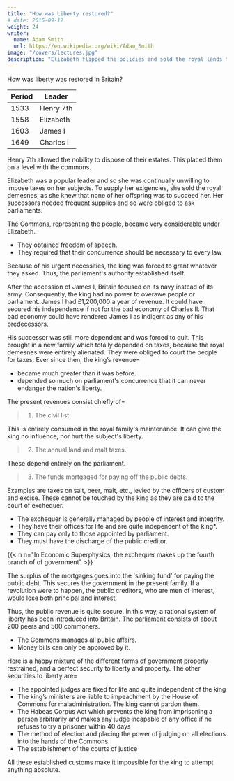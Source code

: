 ```yaml
---
title: "How was Liberty restored?"
# date: 2015-09-12
weight: 24
writer:
  name: Adam Smith
  url: https://en.wikipedia.org/wiki/Adam_Smith
image: "/covers/lectures.jpg"
description: "Elizabeth flipped the policies and sold the royal lands to the people"
---
```



How was liberty was restored in Britain?


Period | Leader
--- | ---
1533 | Henry 7th
1558 | Elizabeth
1603 | James I
1649 | Charles I


Henry 7th allowed the nobility to dispose of their estates. This placed them on a level with the commons.

Elizabeth was a popular leader and so she was continually unwilling to impose taxes on her subjects. To supply her exigencies, she sold the royal demesnes, as she knew that none of her offspring was to succeed her. Her successors needed frequent supplies and so were obliged to ask parliaments.

The Commons, representing the people, became very considerable under Elizabeth.
- They obtained freedom of speech.
- They required that their concurrence should be necessary to every law

Because of his urgent necessities, the king was forced to grant whatever they asked. Thus, the parliament's authority established itself.
<!-- They knew the king could not want, they never granted him anything without infringing his privileges. -->

After the accession of James I, Britain focused on its navy instead of its army. Consequently, the king had no power to overawe people or parliament. James I had £1,200,000 a year of revenue. It could have secured his independence if not for the bad economy of Charles II. That bad economy could have rendered James I as indigent as any of his predecessors.

His successor was still more dependent and was forced to quit. This brought in a new family which totally depended on taxes, because the royal demesnes were entirely alienated. They were obliged to court the people for taxes. Ever since then, the king’s revenue= 
- became much greater than it was before.
- depended so much on parliament's concurrence that it can never endanger the nation's liberty.

The present revenues consist chiefly of= 

> 1. The civil list

This is entirely consumed in the royal family's maintenance. It can give the king no influence, nor hurt the subject's liberty.

> 2. The annual land and malt taxes.

These depend entirely on the parliament.

> 3. The funds mortgaged for paying off the public debts.

Examples are taxes on salt, beer, malt, etc., levied by the officers of custom and excise. These cannot be touched by the king as they are paid to the court of exchequer.
- The exchequer is generally managed by people of interest and integrity.
- They have their offices for life and are quite independent of the king*.
- They can pay only to those appointed by parliament.
- They must have the discharge of the public creditor.

{{< n n="In Economic Superphysics, the exchequer makes up the fourth branch of of government" >}}


The surplus of the mortgages goes into the 'sinking fund' for paying the public debt. This secures the government in the present family. If a revolution were to happen, the public creditors, who are men of interest, would lose both principal and interest.

Thus, the public revenue is quite secure. In this way, a rational system of liberty has been introduced into Britain. The parliament consists of about 200 peers and 500 commoners.
- The Commons manages all public affairs.
- Money bills can only be approved by it.

Here is a happy mixture of the different forms of government properly restrained, and a perfect security to liberty and property. The other securities to liberty are= 
- The appointed judges are fixed for life and quite independent of the king
- The king’s ministers are liable to impeachment by the House of Commons for maladministration. The king cannot pardon them.
- The Habeas Corpus Act which prevents the king from imprisoning a person arbitrarily and makes any judge incapable of any office if he refuses to try a prisoner within 40 days
- The method of election and placing the power of judging on all elections into the hands of the Commons. 
- The establishment of the courts of justice

All these established customs make it impossible for the king to attempt anything absolute.

